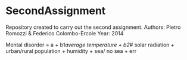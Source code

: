SecondAssignment
================

Repository created to carry out the second assignment.
Authors: Pietro Romozzi & Federico Colombo-Ercole
Year: 2014

Mental disorder = a + b1*average temperature + b2*# solar radiation + urban/rural population + humidity + sea/ no sea + err 

